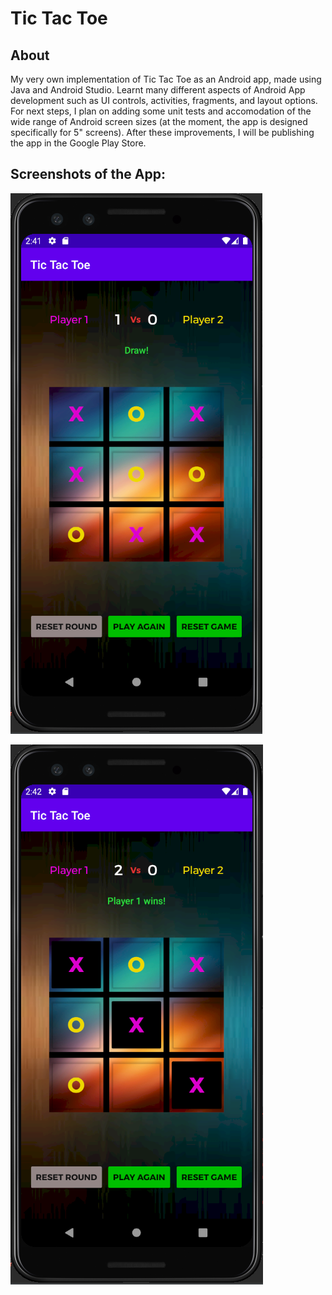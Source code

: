 # Tic Tac Toe
## About
My very own implementation of Tic Tac Toe as an Android app, made using Java and Android Studio. Learnt many different aspects of Android App development such as UI controls, activities, fragments, and layout options. For next steps, I plan on adding some unit tests and accomodation of the wide range of Android screen sizes (at the moment, the app is designed specifically for 5" screens). After these improvements, I will be publishing the app in the Google Play Store.

## Screenshots of the App:


![TicTacToe_Draw](images/TicTacToe_Draw.PNG?raw=true)


![TicTacToe_Win](images/TicTacToe_Win.PNG?raw=true)
